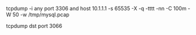
tcpdump -i any port 3306 and host 10.1.1.1 -s 65535 -X -q -tttt -nn -C 100m -W 50 -w /tmp/mysql.pcap

tcpdump dst port 3066

